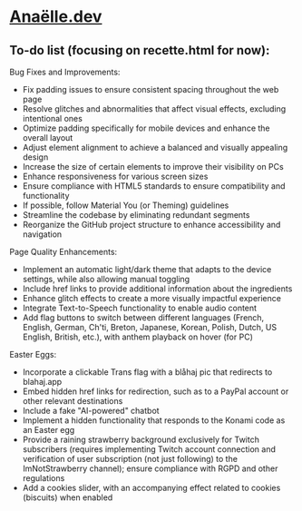 # [Anaëlle.dev](https://www.anaelle.dev/)

## To-do list (focusing on recette.html for now):

Bug Fixes and Improvements:

- Fix padding issues to ensure consistent spacing throughout the web page
- Resolve glitches and abnormalities that affect visual effects, excluding intentional ones
- Optimize padding specifically for mobile devices and enhance the overall layout
- Adjust element alignment to achieve a balanced and visually appealing design
- Increase the size of certain elements to improve their visibility on PCs
- Enhance responsiveness for various screen sizes
- Ensure compliance with HTML5 standards to ensure compatibility and functionality
- If possible, follow Material You (or Theming) guidelines
- Streamline the codebase by eliminating redundant segments
- Reorganize the GitHub project structure to enhance accessibility and navigation


Page Quality Enhancements:

- Implement an automatic light/dark theme that adapts to the device settings, while also allowing manual toggling
- Include href links to provide additional information about the ingredients
- Enhance glitch effects to create a more visually impactful experience
- Integrate Text-to-Speech functionality to enable audio content
- Add flag buttons to switch between different languages (French, English, German, Ch'ti, Breton, Japanese, Korean, Polish, Dutch, US English, British, etc.), with anthem playback on hover (for PC)


Easter Eggs:

- Incorporate a clickable Trans flag with a blåhaj pic that redirects to blahaj.app
- Embed hidden href links for redirection, such as to a PayPal account or other relevant destinations
- Include a fake "AI-powered" chatbot
- Implement a hidden functionality that responds to the Konami code as an Easter egg
- Provide a raining strawberry background exclusively for Twitch subscribers (requires implementing Twitch account connection and verification of user subscription (not just following) to the ImNotStrawberry channel); ensure compliance with RGPD and other regulations
- Add a cookies slider, with an accompanying effect related to cookies (biscuits) when enabled
